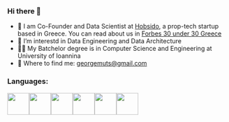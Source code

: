 ### Hi there 👋

- :office: I am Co-Founder and Data Scientist at [Hobsido](https://hobsido.com/), a prop-tech startup based in Greece. You can read about us in [Forbes 30 under 30 Greece]([https://startupper.gr/slider/93546/hobsido-pos-mia-neaniki-startup-erchetai-na-allaxei-ta-dedomena-tou-ellinikou-real-estate/](https://www.forbesgreece.gr/forbes-30-under-30-2024/3753226/hobsido-me-stoxo-ton-psifiako-metasximatismo-tou-real-estate)) 
- 🔭 I’m interestd in Data Engineering and Data Architecture
- :man_student: My Batchelor degree is in Computer Science and Engineering at University of Ioannina
- :email: Where to find me: georgemuts@gmail.com

### Languages:
 <img height=50 src="https://cdn.jsdelivr.net/gh/devicons/devicon/icons/python/python-original.svg"/><img height=50 src="https://cdn.jsdelivr.net/gh/devicons/devicon/icons/mysql/mysql-original-wordmark.svg"/><img height=50 
src="https://cdn.jsdelivr.net/gh/devicons/devicon/icons/postgresql/postgresql-original-wordmark.svg"/><img height=50 
src="https://cdn.jsdelivr.net/gh/devicons/devicon/icons/c/c-original.svg"/><img height=50 
src="https://cdn.jsdelivr.net/gh/devicons/devicon/icons/cplusplus/cplusplus-original.svg"/><img height=50 
src="https://cdn.jsdelivr.net/gh/devicons/devicon/icons/java/java-original-wordmark.svg"/>




<!--
**Georgemouts/Georgemouts** is a ✨ _special_ ✨ repository because its `README.md` (this file) appears on your GitHub profile.

Here are some ideas to get you started:

- 🔭 I’m currently working on ...
- 🌱 I’m currently learning ...
- 👯 I’m looking to collaborate on ...
- 🤔 I’m looking for help with ...
- 💬 Ask me about ...
- 📫 How to reach me: ...
- 😄 Pronouns: ...
- ⚡ Fun fact: ...
-->
